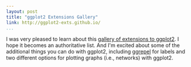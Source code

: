 ```yaml
---
layout: post
title: "ggplot2 Extensions Gallery"
link: http://ggplot2-exts.github.io/
...
```


I was very pleased to learn about this [gallery of extensions to ggplot2](http://ggplot2-exts.github.io/). I hope it becomes an authoritative list. And I'm excited about some of the additional things you can do with ggplot2, including [ggrepel](http://ggplot2-exts.github.io/ggrepel.html) for labels and two different options for plotting graphs (i.e., networks) with ggplot2.
